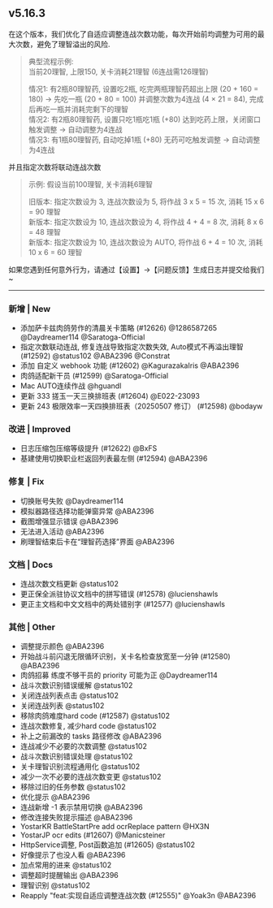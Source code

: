 ## v5.16.3

在这个版本，我们优化了自适应调整连战次数功能，每次开始前均调整为可用的最大次数，避免了理智溢出的风险.

> 典型流程示例:  
> 当前20理智, 上限150, 关卡消耗21理智 (6连战需126理智)  
> 
> 情况1: 有2瓶80理智药, 设置吃2瓶, 吃完两瓶理智药超出上限 (20 + 160 = 180) → 先吃一瓶 (20 + 80 = 100) 并调整次数为4连战 (4 × 21 = 84), 完成后再吃一瓶并消耗完剩下的理智  
> 情况2: 有2瓶80理智药, 设置只吃1瓶吃1瓶 (+80) 达到吃药上限，关闭窗口触发调整 → 自动调整为4连战  
> 情况3: 有1瓶80理智药, 自动吃掉1瓶 (+80) 无药可吃触发调整 → 自动调整为4连战

并且指定次数将联动连战次数  
> 示例: 假设当前100理智, 关卡消耗6理智  
> 
> 旧版本: 指定次数设为 3, 连战次数设为 5, 将作战 3 x 5 = 15 次, 消耗 15 x 6 = 90 理智  
> 新版本: 指定次数设为 10, 连战次数设为 4, 将作战 4 + 4 = 8 次, 消耗 8 x 6 = 48 理智  
> 新版本: 指定次数设为 10, 连战次数设为 AUTO, 将作战 6 + 4 = 10 次, 消耗 10 x 6 = 60 理智  

如果您遇到任何意外行为，请通过【设置】→【问题反馈】生成日志并提交给我们~ 

----

### 新增 | New

* 添加萨卡兹肉鸽劳作的清晨关卡策略 (#12626) @1286587265 @Daydreamer114 @Saratoga-Official
* 指定次数联动连战, 修复连战导致指定次数失效, Auto模式不再溢出理智 (#12592) @status102 @ABA2396 @Constrat
* 添加 自定义 webhook 功能 (#12602) @KagurazakaIris @ABA2396
* 肉鸽适配新干员 (#12599) @Saratoga-Official
* Mac AUTO连续作战 @hguandl
* 更新 333 搓玉一天三换排班表 (#12604) @E022-23093
* 更新 243 极限效率一天四换排班表（20250507 修订） (#12598) @bodayw

### 改进 | Improved

* 日志压缩包压缩等级提升 (#12622) @BxFS
* 基建使用切换职业栏返回列表最左侧 (#12594) @ABA2396

### 修复 | Fix

* 切换账号失败 @Daydreamer114
* 模拟器路径选择功能弹窗异常 @ABA2396
* 截图增强显示错误 @ABA2396
* 无法进入活动 @ABA2396
* 刷理智结束后卡在“理智药选择”界面 @ABA2396

### 文档 | Docs

* 连战次数文档更新 @status102
* 更正保全派驻协议文档中的拼写错误 (#12578) @lucienshawls
* 更正主文档和中文文档中的两处错别字 (#12577) @lucienshawls

### 其他 | Other

* 调整提示颜色 @ABA2396
* 开始战斗前闪退无限循环识别，关卡名检查放宽至一分钟 (#12580) @ABA2396
* 肉鸽招募 练度不够干员的 priority 可能为正 @Daydreamer114
* 战斗次数识别错误缓解 @status102
* 关闭连战列表点击 @status102
* 关闭连战列表 @status102
* 移除肉鸽难度hard code (#12587) @status102
* 连战次数修复, 减少hard code @status102
* 补上之前漏改的 tasks 路径修改 @ABA2396
* 连战减少不必要的次数调整 @status102
* 战斗次数识别错误处理 @status102
* 关卡理智识别流程通用化 @status102
* 减少一次不必要的连战次数变更 @status102
* 移除过旧的任务参数 @status102
* 优化提示 @ABA2396
* 连战新增 -1 表示禁用切换 @ABA2396
* 修改连接失败提示描述 @ABA2396
* YostarKR BattleStartPre add ocrReplace pattern @HX3N
* YostarJP ocr edits (#12607) @Manicsteiner
* HttpService调整, Post函数追加 (#12605) @status102
* 好像提示了也没人看 @ABA2396
* 加点常用的进来 @status102
* 调整超时提醒输出 @ABA2396
* 理智识别 @status102
* Reapply "feat:实现自适应调整连战次数 (#12555)" @Yoak3n @ABA2396
